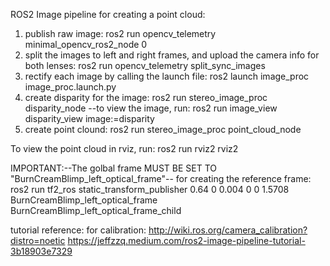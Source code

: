 ROS2 Image pipeline for creating a point cloud:
1. publish raw image:
	ros2 run opencv_telemetry minimal_opencv_ros2_node 0
2. split the images to left and right frames, and upload the camera info for both lenses:
	ros2 run opencv_telemetry split_sync_images 
3. rectify each image by calling the launch file:
	ros2 launch image_proc image_proc.launch.py 
4. create disparity for the image:
	ros2 run stereo_image_proc disparity_node
	--to view the image, run:
	ros2 run image_view disparity_view image:=disparity
5. create point clound:
	ros2 run stereo_image_proc point_cloud_node 

To view the point cloud in rviz, run:
	ros2 run rviz2 rviz2
	
IMPORTANT:--The golbal frame MUST BE SET TO "BurnCreamBlimp_left_optical_frame"--
for creating the reference frame:
	ros2 run tf2_ros static_transform_publisher   0.64 0 0.004  0 0 1.5708   BurnCreamBlimp_left_optical_frame   BurnCreamBlimp_left_optical_frame_child
	

tutorial reference:
for calibration: http://wiki.ros.org/camera_calibration?distro=noetic
https://jeffzzq.medium.com/ros2-image-pipeline-tutorial-3b18903e7329

